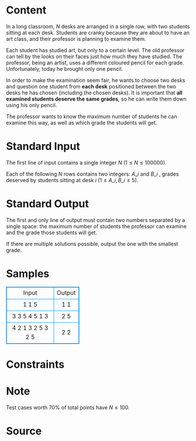 
# Content

In a long classroom, $N$ desks are arranged in a single row, with two students sitting at each desk. 
Students are cranky because they are about to have an art class, and their professor is planning to 
examine them. 

Each student has studied art, but only to a certain level. The old professor can tell by the looks on their 
faces just how much they have studied. The professor, being an artist, uses a different coloured pencil 
for each grade. Unfortunately, today he brought only one pencil. 

In order to make the examination seem fair, he wants to choose two desks and question one student 
from **each desk** positioned between the two desks he has chosen (including the chosen desks). It is 
important that **all examined students deserve the same grades**, so he can write them down using 
his only pencil. 

The professor wants to know the maximum number of students he can examine this way, as well as 
which grade the students will get.

# Standard Input

The first line of input contains a single integer $N$ ($1 \leq N \leq 100 000$). 

Each of the following $N$ rows contains two integers: $A\_i$
 and $B\_i$
, grades deserved by students sitting at 
desk $i$ ($1 \leq A\_i
, B\_i
 \leq 5$).

# Standard Output

The first and only line of output must contain two numbers separated by a single space: the maximum 
number of students the professor can examine and the grade those students will get. 

If there are multiple solutions possible, output the one with the smallest grade.

# Samples

<style>
        table,table tr th, table tr td { border:1px solid #0094ff; }
        table { width: 200px; min-height: 25px; line-height: 25px; text-align: center; border-collapse: collapse;}   
    </style>
<table>
	<tr>
		<td>Input</td>
		<td>Output</td>
	</tr>
<tr><td>1 
1 5</td><td>1 1</td></tr><tr><td>3 
3 5 
4 5 
1 3</td><td>2 5</td></tr><tr><td>4 
2 1 
3 2 
5 3 
2 5</td><td>2 2</td></tr></table>


# Constraints



# Note

Test cases worth $70\%$ of total points have $N \leq 100$.

# Source


